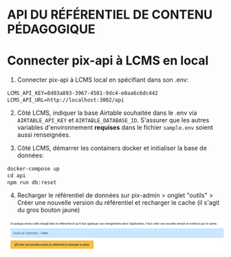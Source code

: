 API DU RÉFÉRENTIEL DE CONTENU PÉDAGOGIQUE
=======

# Connecter pix-api à LCMS en local

1. Connecter pix-api à LCMS local en spécifiant dans son .env:

```
LCMS_API_KEY=8d03a893-3967-4501-9dc4-e0aa6c6dc442
LCMS_API_URL=http://localhost:3002/api
```

2. Côté LCMS, indiquer la base Airtable 
   souhaitée dans le .env via `AIRTABLE_API_KEY` et `AIRTABLE_DATABASE_ID`.
   S'assurer que les autres variables d'environnement **requises** dans le fichier `sample.env` soient aussi renseignées.
   
3. Côté LCMS, démarrer les containers docker et initialiser la base de données:
```
docker-compose up
cd api
npm run db:reset
```

4. Recharger le référentiel de données sur pix-admin > onglet "outils" > Créer une nouvelle version du référentiel et recharger le cache (il s'agit du gros bouton jaune)

![Screenshot Pix Admin](./docs/assets/pix-admin-screenshot.png)
